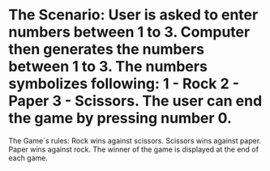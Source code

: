 # The Scenario: User is asked to enter numbers between 1 to 3. Computer then generates the numbers between 1 to 3. The numbers symbolizes following: 1 - Rock 2 - Paper 3 - Scissors. The user can end the game by pressing number 0.
The Game`s rules: Rock wins against scissors. Scissors wins against paper. Paper wins against rock. The winner of the game is displayed at the end of each game.
